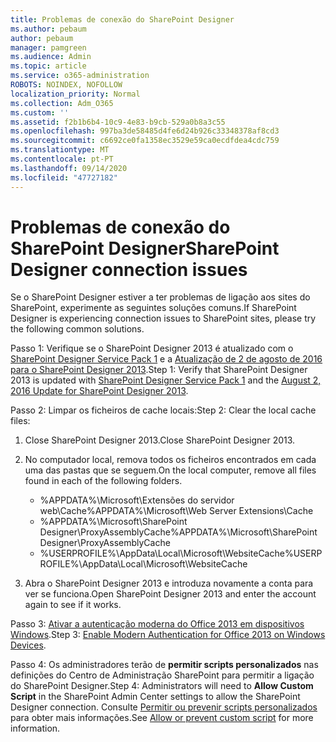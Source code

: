 ```yaml
---
title: Problemas de conexão do SharePoint Designer
ms.author: pebaum
author: pebaum
manager: pamgreen
ms.audience: Admin
ms.topic: article
ms.service: o365-administration
ROBOTS: NOINDEX, NOFOLLOW
localization_priority: Normal
ms.collection: Adm_O365
ms.custom: ''
ms.assetid: f2b1b6b4-10c9-4e83-b9cb-529a0b8a3c55
ms.openlocfilehash: 997ba3de58485d4fe6d24b926c33348378af8cd3
ms.sourcegitcommit: c6692ce0fa1358ec3529e59ca0ecdfdea4cdc759
ms.translationtype: MT
ms.contentlocale: pt-PT
ms.lasthandoff: 09/14/2020
ms.locfileid: "47727182"
---
```

# <a name="sharepoint-designer-connection-issues"></a><span data-ttu-id="9aa80-102">Problemas de conexão do SharePoint Designer</span><span class="sxs-lookup"><span data-stu-id="9aa80-102">SharePoint Designer connection issues</span></span> 

<span data-ttu-id="9aa80-103">Se o SharePoint Designer estiver a ter problemas de ligação aos sites do SharePoint, experimente as seguintes soluções comuns.</span><span class="sxs-lookup"><span data-stu-id="9aa80-103">If SharePoint Designer is experiencing connection issues to SharePoint sites, please try the following common solutions.</span></span>

<span data-ttu-id="9aa80-104">Passo 1: Verifique se o SharePoint Designer 2013 é atualizado com o [SharePoint Designer Service Pack 1](https://support.microsoft.com/help/2817441/description-of-microsoft-sharepoint-designer-2013-service-pack-1-sp1) e a [Atualização de 2 de agosto de 2016 para o SharePoint Designer 2013](https://support.microsoft.com/help/3114721/august-2-2016-update-for-sharepoint-designer-2013-kb3114721).</span><span class="sxs-lookup"><span data-stu-id="9aa80-104">Step 1: Verify that SharePoint Designer 2013 is updated with [SharePoint Designer Service Pack 1](https://support.microsoft.com/help/2817441/description-of-microsoft-sharepoint-designer-2013-service-pack-1-sp1) and the [August 2, 2016 Update for SharePoint Designer 2013](https://support.microsoft.com/help/3114721/august-2-2016-update-for-sharepoint-designer-2013-kb3114721).</span></span>



<span data-ttu-id="9aa80-105">Passo 2: Limpar os ficheiros de cache locais:</span><span class="sxs-lookup"><span data-stu-id="9aa80-105">Step 2: Clear the local cache files:</span></span>

1. <span data-ttu-id="9aa80-106">Close SharePoint Designer 2013.</span><span class="sxs-lookup"><span data-stu-id="9aa80-106">Close SharePoint Designer 2013.</span></span>

2. <span data-ttu-id="9aa80-107">No computador local, remova todos os ficheiros encontrados em cada uma das pastas que se seguem.</span><span class="sxs-lookup"><span data-stu-id="9aa80-107">On the local computer, remove all files found in each of the following folders.</span></span>

    - <span data-ttu-id="9aa80-108">%APPDATA%\Microsoft\Extensões do servidor web\Cache</span><span class="sxs-lookup"><span data-stu-id="9aa80-108">%APPDATA%\Microsoft\Web Server Extensions\Cache</span></span>
    - <span data-ttu-id="9aa80-109">%APPDATA%\Microsoft\SharePoint Designer\ProxyAssemblyCache</span><span class="sxs-lookup"><span data-stu-id="9aa80-109">%APPDATA%\Microsoft\SharePoint Designer\ProxyAssemblyCache</span></span>
    - <span data-ttu-id="9aa80-110">%USERPROFILE%\AppData\Local\Microsoft\WebsiteCache</span><span class="sxs-lookup"><span data-stu-id="9aa80-110">%USERPROFILE%\AppData\Local\Microsoft\WebsiteCache</span></span>

3. <span data-ttu-id="9aa80-111">Abra o SharePoint Designer 2013 e introduza novamente a conta para ver se funciona.</span><span class="sxs-lookup"><span data-stu-id="9aa80-111">Open SharePoint Designer 2013 and enter the account again to see if it works.</span></span>

<span data-ttu-id="9aa80-112">Passo 3: [Ativar a autenticação moderna do Office 2013 em dispositivos Windows](https://docs.microsoft.com/microsoft-365/admin/security-and-compliance/enable-modern-authentication).</span><span class="sxs-lookup"><span data-stu-id="9aa80-112">Step 3: [Enable Modern Authentication for Office 2013 on Windows Devices](https://docs.microsoft.com/microsoft-365/admin/security-and-compliance/enable-modern-authentication).</span></span>

<span data-ttu-id="9aa80-113">Passo 4: Os administradores terão de **permitir scripts personalizados** nas definições do Centro de Administração SharePoint para permitir a ligação do SharePoint Designer.</span><span class="sxs-lookup"><span data-stu-id="9aa80-113">Step 4: Administrators will need to **Allow Custom Script** in the SharePoint Admin Center settings to allow the SharePoint Designer connection.</span></span> <span data-ttu-id="9aa80-114">Consulte [Permitir ou prevenir scripts personalizados](https://docs.microsoft.com/sharepoint/allow-or-prevent-custom-script) para obter mais informações.</span><span class="sxs-lookup"><span data-stu-id="9aa80-114">See [Allow or prevent custom script](https://docs.microsoft.com/sharepoint/allow-or-prevent-custom-script) for more information.</span></span>


